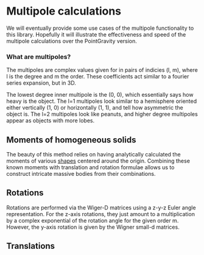 # Multipole calculations

We will eventually provide some use cases of the multipole functionality to
this library. Hopefully it will illustrate the effectiveness and speed of the
multipole calculations over the PointGravity version.

### What are multipoles?
The multipoles are complex values given for in pairs of indicies (l, m), where 
l is the degree and m the order. These coefficients act similar to a fourier
series expansion, but in 3D.

The lowest degree inner multipole is the (0, 0), which essentially says how
heavy is the object. The l=1 multipoles look similar to a hemisphere oriented 
either vertically (1, 0) or horizontally (1, 1), and tell how asymmetric the 
object is. The l=2 multipoles look like peanuts, and higher degree multipoles 
appear as objects with more lobes.

## Moments of homogeneous solids

The beauty of this method relies on having analytically calculated the moments 
of various [shapes](./shapes.md) centered around the origin. Combining these known moments
with translation and rotation formulae allows us to construct intricate
massive bodies from their combinations.

## Rotations

Rotations are performed via the Wiger-D matrices using a z-y-z Euler angle representation.
For the z-axis rotations, they just amount to a multiplication by a complex 
exponential of the rotation angle for the given order m. However, the y-axis
 rotation is given by the Wigner small-d matrices.

## Translations